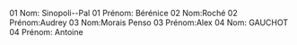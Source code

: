 01 Nom: Sinopoli--Pal
01 Prénom: Bérénice
02 Nom:Roché
02 Prénom:Audrey
03 Nom:Morais Penso
03 Prénom:Alex
04 Nom: GAUCHOT
04 Prénom: Antoine
